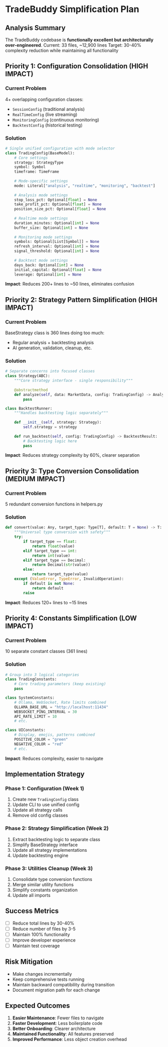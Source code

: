 # TradeBuddy Simplification Plan

## Analysis Summary
The TradeBuddy codebase is **functionally excellent but architecturally over-engineered**. 
Current: 33 files, ~12,900 lines
Target: 30-40% complexity reduction while maintaining all functionality

## Priority 1: Configuration Consolidation (HIGH IMPACT)

### Current Problem
4+ overlapping configuration classes:
- `SessionConfig` (traditional analysis)
- `RealTimeConfig` (live streaming) 
- `MonitoringConfig` (continuous monitoring)
- `BacktestConfig` (historical testing)

### Solution
```python
# Single unified configuration with mode selector
class TradingConfig(BaseModel):
    # Core settings
    strategy: StrategyType
    symbol: Symbol
    timeframe: TimeFrame
    
    # Mode-specific settings
    mode: Literal["analysis", "realtime", "monitoring", "backtest"]
    
    # Analysis mode settings
    stop_loss_pct: Optional[float] = None
    take_profit_pct: Optional[float] = None
    position_size_pct: Optional[float] = None
    
    # Realtime mode settings  
    duration_minutes: Optional[int] = None
    buffer_size: Optional[int] = None
    
    # Monitoring mode settings
    symbols: Optional[List[Symbol]] = None
    refresh_interval: Optional[int] = None
    signal_threshold: Optional[int] = None
    
    # Backtest mode settings
    days_back: Optional[int] = None
    initial_capital: Optional[float] = None
    leverage: Optional[int] = None
```

**Impact**: Reduces 200+ lines to ~50 lines, eliminates confusion

## Priority 2: Strategy Pattern Simplification (HIGH IMPACT)

### Current Problem
BaseStrategy class is 360 lines doing too much:
- Regular analysis + backtesting analysis
- AI generation, validation, cleanup, etc.

### Solution
```python
# Separate concerns into focused classes
class Strategy(ABC):
    """Core strategy interface - single responsibility"""
    
    @abstractmethod
    def analyze(self, data: MarketData, config: TradingConfig) -> AnalysisResult:
        pass

class BacktestRunner:
    """Handles backtesting logic separately"""
    
    def __init__(self, strategy: Strategy):
        self.strategy = strategy
    
    def run_backtest(self, config: TradingConfig) -> BacktestResult:
        # Backtesting logic here
        pass
```

**Impact**: Reduces strategy complexity by 60%, clearer separation

## Priority 3: Type Conversion Consolidation (MEDIUM IMPACT)

### Current Problem
5 redundant conversion functions in helpers.py

### Solution
```python
def convert(value: Any, target_type: Type[T], default: T = None) -> T:
    """Universal type conversion with safety"""
    try:
        if target_type == float:
            return float(value)
        elif target_type == int:
            return int(value)
        elif target_type == Decimal:
            return Decimal(str(value))
        else:
            return target_type(value)
    except (ValueError, TypeError, InvalidOperation):
        if default is not None:
            return default
        raise
```

**Impact**: Reduces 120+ lines to ~15 lines

## Priority 4: Constants Simplification (LOW IMPACT)

### Current Problem
10 separate constant classes (361 lines)

### Solution
```python
# Group into 3 logical categories
class TradingConstants:
    # Core trading parameters (keep existing)
    pass

class SystemConstants:
    # Ollama, WebSocket, Rate limits combined
    OLLAMA_BASE_URL = "http://localhost:11434"
    WEBSOCKET_PING_INTERVAL = 30
    API_RATE_LIMIT = 10
    # etc.

class UIConstants:
    # Display, emojis, patterns combined
    POSITIVE_COLOR = "green"
    NEGATIVE_COLOR = "red"
    # etc.
```

**Impact**: Reduces complexity, easier to navigate

## Implementation Strategy

### Phase 1: Configuration (Week 1)
1. Create new `TradingConfig` class
2. Update CLI to use unified config
3. Update all strategy calls
4. Remove old config classes

### Phase 2: Strategy Simplification (Week 2)  
1. Extract backtesting logic to separate class
2. Simplify BaseStrategy interface
3. Update all strategy implementations
4. Update backtesting engine

### Phase 3: Utilities Cleanup (Week 3)
1. Consolidate type conversion functions
2. Merge similar utility functions
3. Simplify constants organization
4. Update all imports

## Success Metrics
- [ ] Reduce total lines by 30-40% 
- [ ] Reduce number of files by 3-5
- [ ] Maintain 100% functionality
- [ ] Improve developer experience
- [ ] Maintain test coverage

## Risk Mitigation
- Make changes incrementally
- Keep comprehensive tests running
- Maintain backward compatibility during transition
- Document migration path for each change

## Expected Outcomes
1. **Easier Maintenance**: Fewer files to navigate
2. **Faster Development**: Less boilerplate code
3. **Better Onboarding**: Clearer architecture
4. **Maintained Functionality**: All features preserved
5. **Improved Performance**: Less object creation overhead